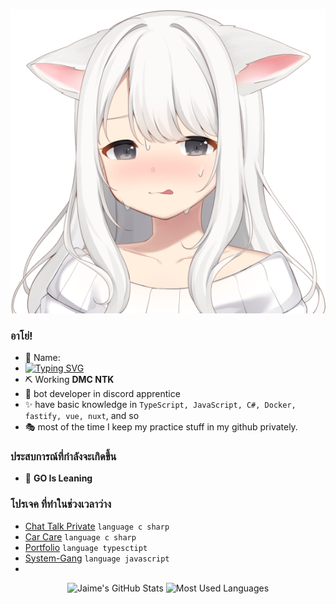 <p align="center">
  <img src="11.png">
</p>



### อาโย่!

- 🍒 Name: 
- [![Typing SVG](https://readme-typing-svg.demolab.com?font=Fira+Code&pause=1000&width=435&lines=JKTheRipperTH)](https://git.io/typing-svg)
- ⛏ Working  **DMC NTK** 
- 🎨 bot developer in discord apprentice
- ✨ have basic knowledge in `TypeScript, JavaScript, C#, Docker, fastify, vue, nuxt`, and so
- 🎭 most of the time I keep my practice stuff in my github privately.

### ประสบการณ์ที่กำลังจะเกิดขึ้น
- 🔭 **GO Is Leaning**

### โปรเจค ที่ทำในช่วงเวลาว่าง
- [Chat Talk Private](https://github.com/JKTheRipperTH/chat-g) `language c sharp`
- [Car Care](https://github.com/JKTheRipperTH/car-care) `language c sharp`
- [Portfolio](https://github.com/JKTheRipperTH/car-care) `language typesctipt`
- [System-Gang](https://github.com/JKTheRipperTH/System-Gang) `language javascript`
- 
<p align="center">
    <img alt="Jaime's GitHub Stats" height="160em"  src="https://github-readme-stats.vercel.app/api?username=JKTheRipperTH&theme=material-palenight&show_icons=true">
    <img alt="Most Used Languages" height="160em" src="https://github-readme-stats.vercel.app/api/top-langs/?username=JKTheRipperTH&hide=html&layout=compact&theme=material-palenight" >
